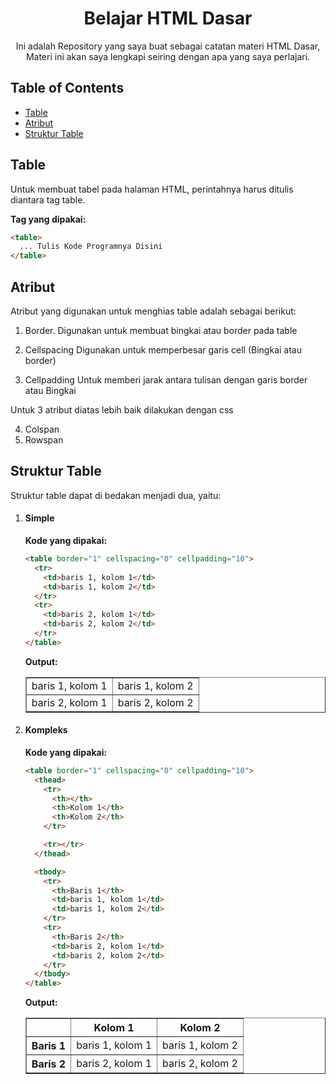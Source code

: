 <p align="center">
    <h1 align="center">Belajar HTML Dasar</h1>
    <p align="center">Ini adalah Repository yang saya buat sebagai catatan materi HTML Dasar, <br> Materi ini akan saya lengkapi seiring dengan apa yang saya perlajari.</p>

## Table of Contents

- [Table](#table)
- [Atribut](#atribut)
- [Struktur Table](#struktur-Table)

## Table

Untuk membuat tabel pada halaman HTML, perintahnya harus ditulis diantara tag table.

**Tag yang dipakai:**

```html
<table>
  ... Tulis Kode Programnya Disini
</table>
```

## Atribut

Atribut yang digunakan untuk menghias table adalah sebagai berikut:

1. Border.
   Digunakan untuk membuat bingkai atau border pada table

2. Cellspacing
   Digunakan untuk memperbesar garis cell (Bingkai atau border)

3. Cellpadding
   Untuk memberi jarak antara tulisan dengan garis border atau Bingkai

Untuk 3 atribut diatas lebih baik dilakukan dengan css

4. Colspan
5. Rowspan

## Struktur Table

Struktur table dapat di bedakan menjadi dua, yaitu:

1. #### Simple

   **Kode yang dipakai:**

   ```html
   <table border="1" cellspacing="0" cellpadding="10">
     <tr>
       <td>baris 1, kolom 1</td>
       <td>baris 1, kolom 2</td>
     </tr>
     <tr>
       <td>baris 2, kolom 1</td>
       <td>baris 2, kolom 2</td>
     </tr>
   </table>
   ```

   **Output:**
   <table border="1" cellspacing="0" cellpadding="10">
       <tr>
         <td>baris 1, kolom 1</td>
         <td>baris 1, kolom 2</td>
       </tr>
       <tr>
         <td>baris 2, kolom 1</td>
         <td>baris 2, kolom 2</td>
       </tr>
     </table>

2. #### Kompleks

   **Kode yang dipakai:**

   ```html
   <table border="1" cellspacing="0" cellpadding="10">
     <thead>
       <tr>
         <th></th>
         <th>Kolom 1</th>
         <th>Kolom 2</th>
       </tr>

       <tr></tr>
     </thead>

     <tbody>
       <tr>
         <th>Baris 1</th>
         <td>baris 1, kolom 1</td>
         <td>baris 1, kolom 2</td>
       </tr>
       <tr>
         <th>Baris 2</th>
         <td>baris 2, kolom 1</td>
         <td>baris 2, kolom 2</td>
       </tr>
     </tbody>
   </table>
   ```

   **Output:**
   <table border="1" cellspacing="0" cellpadding="10">
       <thead>
         <tr>
           <th></th>
           <th>Kolom 1</th>
           <th>Kolom 2</th>
         <tr>
         </thead>
         <tbody>
           <tr>
             <th>Baris 1</th>
             <td>baris 1, kolom 1</td>
             <td>baris 1, kolom 2</td>
           </tr>
           <tr>
             <th>Baris 2</th>
             <td>baris 2, kolom 1</td>
             <td>baris 2, kolom 2</td>
           </tr>
         </tbody>
     </table>

